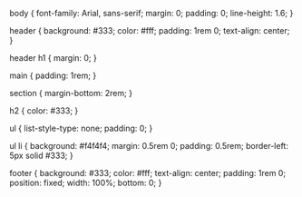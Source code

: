 body {
    font-family: Arial, sans-serif;
    margin: 0;
    padding: 0;
    line-height: 1.6;
}

header {
    background: #333;
    color: #fff;
    padding: 1rem 0;
    text-align: center;
}

header h1 {
    margin: 0;
}

main {
    padding: 1rem;
}

section {
    margin-bottom: 2rem;
}

h2 {
    color: #333;
}

ul {
    list-style-type: none;
    padding: 0;
}

ul li {
    background: #f4f4f4;
    margin: 0.5rem 0;
    padding: 0.5rem;
    border-left: 5px solid #333;
}

footer {
    background: #333;
    color: #fff;
    text-align: center;
    padding: 1rem 0;
    position: fixed;
    width: 100%;
    bottom: 0;
}
